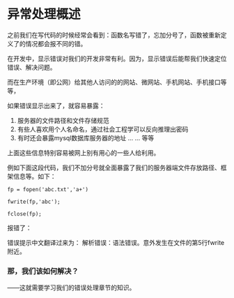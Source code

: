 # 异常处理概述



之前我们在写代码的时候经常会看到：函数名写错了，忘加分号了，函数被重新定义了的情况都会报不同的错。

在开发中，显示错误对我们的开发非常有利。因为，显示错误后能帮我们快速定位错误、解决问题。

而在生产环境（即公网）给其他人访问的的网站、微网站、手机网站、手机接口等等，

如果错误显示出来了，就容易暴露：

1. 服务器的文件路径和文件存储规范
2. 有些人喜欢用个人名命名，通过社会工程学可以反向推理出密码
3. 有时还会暴露mysql数据库服务器的地址
   ... ... 等等

上面这些信息特别容易被网上别有用心的一些人给利用。

例如下面这段代码，我们不加分号就全面暴露了我们的服务器端文件存放路径、框架信息等。如下：

```
fp = fopen('abc.txt','a+')

fwrite(fp,'abc');

fclose(fp);
```

报错了：





错误提示中文翻译过来为：
解析错误：语法错误。意外发生在文件的第5行fwrite附近。

### 那，我们该如何解决？

——这就需要学习我们的错误处理章节的知识。